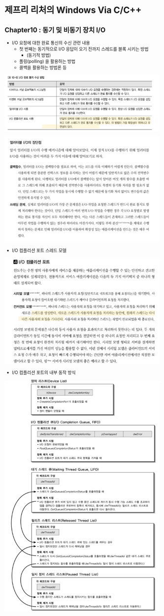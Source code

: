 # 제프리 리처의 Windows Via C/C++

## Chapter10 : 동기 및 비동기 장치 I/O

- I/O 요청에 대한 완료 통신의 수신 관련 내용
  - 첫 번째는 동기적으로 I/O 응답이 오기 전까지 스레드를 블록 시키는 방법
    - (동기적 방법)
  - 폴링(polling) 을 활용하는 방법
  - 콜백을 활용하는 방법론 등

![](img/2024-06-07-06-06-31.png)

![](img/2024-06-07-05-59-40.png)

- I/O 컴플리션 포트 스레드 모델

![](img/2024-06-07-06-03-21.png)

- I/O 컴플리션 포트의 내부 동작 방식

![](img/2024-06-07-06-01-20.png)